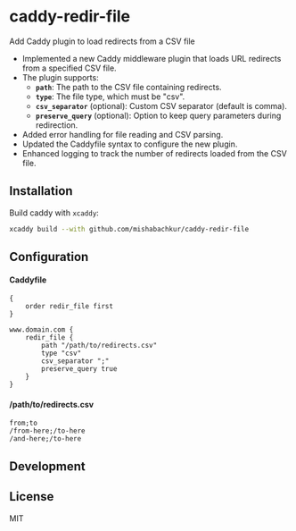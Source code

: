 # caddy-redir-file

Add Caddy plugin to load redirects from a CSV file

- Implemented a new Caddy middleware plugin that loads URL redirects from a specified CSV file.
- The plugin supports:
    - **`path`**: The path to the CSV file containing redirects.
    - **`type`**: The file type, which must be "csv".
    - **`csv_separator`** (optional): Custom CSV separator (default is comma).
    - **`preserve_query`** (optional): Option to keep query parameters during redirection.
- Added error handling for file reading and CSV parsing.
- Updated the Caddyfile syntax to configure the new plugin.
- Enhanced logging to track the number of redirects loaded from the CSV file.

## Installation

Build caddy with `xcaddy`:

```bash
xcaddy build --with github.com/mishabachkur/caddy-redir-file
```

## Configuration

#### Caddyfile
```
{
    order redir_file first
}

www.domain.com {
    redir_file {
        path "/path/to/redirects.csv"
        type "csv"
        csv_separator ";"
        preserve_query true
    }
}
```

#### /path/to/redirects.csv
```
from;to
/from-here;/to-here
/and-here;/to-here
```

## Development

## License

MIT